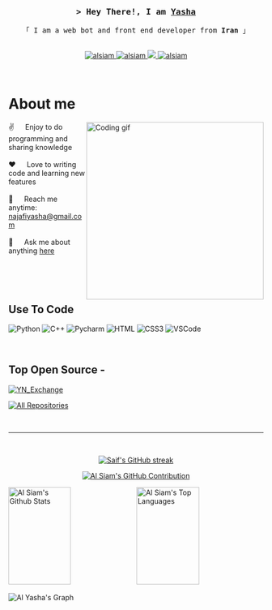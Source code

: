 
<!--
<h2 align="center">
  Welcome to YN Official World!
  <img src="https://media.giphy.com/media/hvRJCLFzcasrR4ia7z/giphy.gif" width="28">
</h2>
-->

<!--
<p align="center">
  <a href="https://github.com/alsiam"><img src="https://readme-typing-svg.herokuapp.com/?lines=Self%20Taught%20Programmer;Front%20End%20Developer;1.5%2B%20years%20of%20coding%20experience;Always%20learning%20new%20things&center=true&width=380&height=45"></a>
</p>

 -->

<!-- Intro  -->
<h3 align="center">
        <samp>&gt; Hey There!, I am
                <b><a target="_blank" href="https://YashaNajafi.github.io/about_me">Yasha</a></b>
        </samp>
</h3>


<p align="center"> 
  <samp>
    「 I am a web bot and front end developer from <b>Iran</b> 」
    <br>
    <br>
  </samp>
</p>

<p align="center">
 <a href="https://YashaNajafi.github.io/about_me" target="blank">
  <img src="https://img.shields.io/badge/Website-DC143C?style=for-the-badge&logo=medium&logoColor=white" alt="alsiam" />
 </a>
 <a href="https://www.youtube.com/channel/UCUn4VPPm80l6EvyxxK96-0w" target="_blank">
  <img src="https://img.shields.io/badge/Youtube-f70000?style=for-the-badge&logo=youtube&logoColor=f70000t=%22Yasha" alt="alsiam" />
 </a>
 <a href="https://t.me/yashaN9" target="_blank">
  <img src="https://img.shields.io/badge/telegram-0084c6?style=for-the-badge&logo=telegram&logoColor=239cd7=%22Yasha" />
 </a>
 <a href="https://www.instagram.com/yasha_najafi" target="_blank">
  <img src="https://img.shields.io/badge/Instagram-fe4164?style=for-the-badge&logo=instagram&logoColor=white" alt="alsiam" />
 </a> 
</p>
<br />

<!-- About Section -->
 # About me
 
<p>
 <img align="right" width="350" src="/assets/programmer.gif" alt="Coding gif" />
  
 ✌️ &emsp; Enjoy to do programming and sharing knowledge <br/><br/>
 ❤️ &emsp; Love to writing code and learning new features<br/><br/>
 📧 &emsp; Reach me anytime: najafiyasha@gmail.com<br/><br/>
 💬 &emsp; Ask me about anything [here](https://github.com/YashaNajafi/YashaNajafi/issues)

</p>

<br/>
<br/>
<br/>

## Use To Code

![Python](https://img.shields.io/badge/python-4380b1?style=for-the-badge&labelColor=black&logo=python&logoColor=4380b1)
![C++](https://img.shields.io/badge/C++-6195cb?style=for-the-badge&labelColor=black&logo=c&logoColor=6195cb)
![Pycharm](https://img.shields.io/badge/pycharm-262626?style=for-the-badge&labelColor=black&logo=pycharm&logoColor=20d086)
![HTML](https://img.shields.io/badge/HTML5-E34F26?style=for-the-badge&logo=html5&logoColor=white)
![CSS3](https://img.shields.io/badge/CSS3-1572B6?style=for-the-badge&logo=css3&logoColor=white)
![VSCode](https://img.shields.io/badge/Visual_Studio-0078d7?style=for-the-badge&logo=visual%20studio&logoColor=white)

<br/>

## Top Open Source -
[![YN_Exchange](https://github-readme-stats.vercel.app/api/pin/?username=YashaNajafi&repo=YN_Exchange&theme=default&border_color=7F3FBF&bg_color=0D1117&title_color=C9D1D9&text_color=8B949E&icon_color=7F3FBF)](https://github.com/YashaNajafi/YN_Exchange)
<p align="left">
  <a href="https://github.com/YashaNajafi?tab=repositories" target="_blank"><img alt="All Repositories" title="All Repositories" src="https://img.shields.io/badge/-All%20Repos-2962FF?style=for-the-badge&logo=koding&logoColor=white"/></a>
</p>

<br/>
<hr/>
<br/>

<p align="center">
  <a href="https://github.com/YashaNajafi">
    <img src="https://github-readme-streak-stats.herokuapp.com/?user=YashaNajafi&theme=radical&border=7F3FBF&background=0D1117" alt="Saif's GitHub streak"/>
  </a>
</p>

<p align="center">
  <a href="https://github.com/YashaNajafi">
    <img src="https://github-profile-summary-cards.vercel.app/api/cards/profile-details?username=YashaNajafi&theme=radical" alt="Al Siam's GitHub Contribution"/>
  </a>
</p>

<a> 
    <a href="https://github.com/YashaNajafi"><img alt="Al Siam's Github Stats" src="https://denvercoder1-github-readme-stats.vercel.app/api?username=YashaNajafi&show_icons=true&count_private=true&theme=react&border_color=7F3FBF&bg_color=0D1117&title_color=F85D7F&icon_color=F8D866" height="192px" width="49.5%"/></a>
  <a href="https://github.com/YashaNajafi"><img alt="Al Siam's Top Languages" src="https://denvercoder1-github-readme-stats.vercel.app/api/top-langs/?username=YashaNajafi&langs_count=8&layout=compact&theme=react&border_color=7F3FBF&bg_color=0D1117&title_color=F85D7F&icon_color=F8D866" height="192px" width="49.5%"/></a>
  <br/>
</a>


![Al Yasha's Graph](https://github-readme-activity-graph.vercel.app/graph?username=YashaNajafi&custom_title=Yasha%20Najafi's%20GitHub%20Activity%20Graph&bg_color=0D1117&color=7F3FBF&line=7F3FBF&point=7F3FBF&area_color=FFFFFF&title_color=FFFFFF&area=true)

